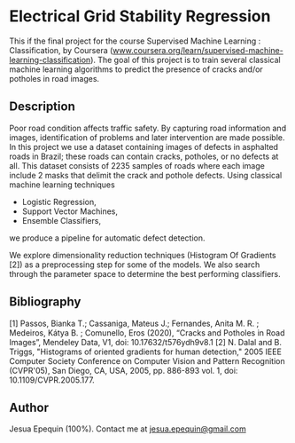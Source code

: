 # Electrical Grid Stability Regression
This if the final project for the course Supervised Machine Learning : Classification, by Coursera (www.coursera.org/learn/supervised-machine-learning-classification). The goal of this project is to train several classical machine learning algorithms to predict the presence of cracks and/or potholes in road images.

## Description
Poor road condition affects traffic safety. By capturing road information and images, identification of problems and later intervention are made possible. In this project we use a dataset containing images of defects in asphalted roads in Brazil; these roads can contain cracks, potholes, or no defects at all. This dataset consists of 2235 samples of roads where each image include 2 masks that delimit the crack and pothole defects. Using classical machine learning techniques
- Logistic Regression,
- Support Vector Machines,
- Ensemble Classifiers,

we produce a pipeline for automatic defect detection. 

We explore dimensionality reduction techniques (Histogram Of Gradients [2]) as a preprocessing step for some of the models. We also search through the parameter space to determine the best performing classifiers.

## Bibliography 
[1] Passos, Bianka T.; Cassaniga, Mateus J.; Fernandes, Anita M. R. ; Medeiros, Kátya B. ; Comunello, Eros (2020), “Cracks and Potholes in Road Images”, Mendeley Data, V1, doi: 10.17632/t576ydh9v8.1
[2] N. Dalal and B. Triggs, "Histograms of oriented gradients for human detection," 2005 IEEE Computer Society Conference on Computer Vision and Pattern Recognition (CVPR'05), San Diego, CA, USA, 2005, pp. 886-893 vol. 1, doi: 10.1109/CVPR.2005.177.

## Author

Jesua Epequin (100%). Contact me at jesua.epequin@gmail.com

